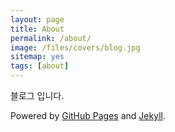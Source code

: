 ```yaml
---
layout: page
title: About
permalink: /about/
image: /files/covers/blog.jpg
sitemap: yes
tags: [about]
---
```


블로그 입니다.

Powered by [GitHub Pages](https://pages.github.com) and [Jekyll](https://jekyllrb.com).
